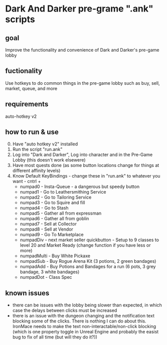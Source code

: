 # Dark And Darker pre-grame ".ank" scripts

## goal

  Improve the functionality and convenience of Dark and Darker's pre-game lobby

## fuctionality

  Use hotkeys to do common things in the pre-game lobby such as buy, sell, market, queue, and more

## requirements

  auto-hotkey v2

## how to run & use

  0. Have "auto hotkey v2" installed
  1. Run the script "run.ank"
  2. Log into "Dark and Darker", Log into character and in the Pre-Game Lobby (this doesn't work elsewere)
  3. Have most quests done (as some button locations change for things at different affinity levels)
  4. Know Default KeyBindings - change these in "run.ank" to whatever you want
    - cntrl +
      - numpad0 - Insta-Queue - a dangerous but speedy button
      - numpad1 - Go to Leathersmithing Service
      - numpad2 - Go to Tailoring Service
      - numpad3 - Go to Squire and fill
      - numpad4 - Go to Stash
      - numpad5 - Gather all from expressman
      - numpad6 - Gather all from goblin
      - numpad7 - Sell at Collector
      - numpad8 - Sell at Vendor
      - numpad9 - Go To Marketplace
      - numpadDiv - next market seller quickbutton - Setup to 9 classes to level 20 and Market Ready (change function if you have less or more)
      - numpadMulti - Buy White Pickaxe
      - numpadSub - Buy Rogue Arena Kit (3 potions, 2 green bandages)
      - numpadAdd - Buy Potions and Bandages for a run (6 pots, 3 grey bandage, 3 white bandages)
      - numpadDot - Class Spec


## known issues

  - there can be issues with the lobby being slower than expected, in which case the delays between clicks must be increased
  - there is an issue with the dungeon changing and the notification text blocking some of the clicks. There is nothing I can do about this. IronMace needs to make the text non-interactable/non-click blocking (which is one property toggle in Unreal Engine and probably the easist bug to fix of all time (but will they do it?))